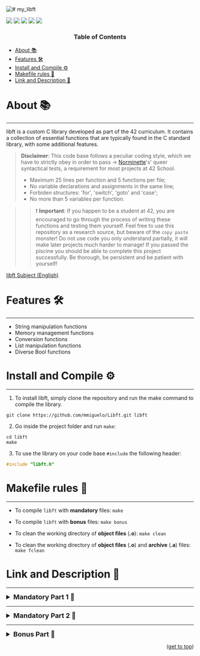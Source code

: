 ![# my_libft](https://github.com/mmiguelo/42_project_badges/blob/main/covers/cover-libft-bonus.png)

<p>
    <img src="https://img.shields.io/badge/score-125%20%2F%20100-success?style=for-the-badge" />
    <img src="https://img.shields.io/github/repo-size/mmiguelo/Libft?style=for-the-badge&logo=github">
    <img src="https://img.shields.io/github/languages/count/mmiguelo/Libft?style=for-the-badge&logo=" />
    <img src="https://img.shields.io/github/languages/top/mmiguelo/Libft?style=for-the-badge" />
    <img src="https://img.shields.io/github/last-commit/mmiguelo/Libft?style=for-the-badge" />
</p>


<h3 align=center>Table of Contents</h3>

<!-- mtoc-start -->

* [About 📚](#about-)
* [Features 🛠️](#features-)
* [Install and Compile ⚙️](#installation-)
* [Makefile rules 🔧](#makefile-rules-)
* [Link and Description 🔗](#link-and-description)


<!-- mtoc-end -->

<div/>



<div align=left>


# About 📚
___
libft is a custom C library developed as part of the 42 curriculum. It contains a collection of essential functions that are typically found in the C standard library, with some additional features.

> **Disclaimer**: This code base follows a peculiar coding style, which we have to strictly obey in order to pass -> [Norminette](https://github.com/42School/norminette)'s' queer syntactical tests, a requirement for most projects at 42 School.
> - Maximum 25 lines per function and 5 functions per file;
> - No variable declarations and assignments in the same line;
> - Forbiden structures: 'for', 'switch', 'goto' and 'case';
> - No more than 5 variables per function.

>> ❗ **Important**: If you happen to be a student at 42, you are encouraged to go through the process of writing these functions and testing them yourself. Feel free to use this repository as a research source, but beware of the `copy paste` monster! Do not use code you only understand partially, it will make later projects much harder to manage! If you passed the piscine you should be able to complete this project successfully. Be thorough, be persistent and be patient with yourself!

[libft Subject (English)](/libft.en.subject.pdf)

# Features 🛠️
___
- String manipulation functions
- Memory management functions
- Conversion functions
- List manipulation functions
- Diverse Bool functions

# Install and Compile ⚙️
___
1. To install libft, simply clone the repository and run the make command to compile the library.

```
git clone https://github.com/mmiguelo/Libft.git libft
```

2. Go inside the project folder and run `make`:

```
cd libft
make
```

3. To use the library on your code base `#include` the following header:

```c
#include "libft.h"
```

# Makefile rules 🔧
___
- To compile `libft` with **mandatory** files: `make`

- To compile `libft` with **bonus** files: `make bonus`

- To clean the working directory of **object files** (**.o**): `make clean`

- To clean the working directory of **object files** (**.o**) and **archive** (**.a**) files: `make fclean`

# Link and Description 🔗
___
<details>
	<summary style="font-size: 18px; font-weight: bold;">Mandatory Part 1 📝</summary>
<ul>
	
| Functions | Description |
| --------------- | --------------- |
| [ft_isalpha](https://github.com/mmiguelo/Libft/blob/main/ft_isalpha.c) | Checks if the character is alphabetic (a-z, A-Z). |
| [ft_isdigit](https://github.com/mmiguelo/Libft/blob/main/ft_isdigit.c) | Checks if the character is a digit (0-9). |
| [ft_isalnum](https://github.com/mmiguelo/Libft/blob/main/ft_isalnum.c) | Checks if the character is alphanumeric (a-z, A-Z, 0-9). |
| [ft_isascii](https://github.com/mmiguelo/Libft/blob/main/ft_isascii.c) | Checks if the character is a valid ASCII character (0-127). |
| [ft_isprint](https://github.com/mmiguelo/Libft/blob/main/ft_isprint.c) | Checks if the character is printable (space, punctuation, numbers, and letters). |
| [ft_strlen](https://github.com/mmiguelo/Libft/blob/main/ft_strlen.c) | Returns the length of a string (excluding the null terminator). |
| [ft_strlcpy](https://github.com/mmiguelo/Libft/blob/main/ft_strlcpy.c) | Copies a string into a buffer with a size limit, ensuring it’s null-terminated. |
| [ft_strlcat](https://github.com/mmiguelo/Libft/blob/main/ft_strlcat.c) | Appends a string to another with a size limit, ensuring it’s null-terminated. |
| [ft_strchr](https://github.com/mmiguelo/Libft/blob/main/ft_strchr.c) | Finds the first occurrence of a character in a string. |
| [ft_strrchr](https://github.com/mmiguelo/Libft/blob/main/ft_strrchr.c) | Finds the last occurrence of a character in a string. |
| [ft_strncmp](https://github.com/mmiguelo/Libft/blob/main/ft_strncmp.c) | Compares two strings up to a given number of characters. |
| [ft_strnstr](https://github.com/mmiguelo/Libft/blob/main/ft_strnstr.c) | Finds the first occurrence of a substring in a string, up to a given length. |
| [ft_bzero](https://github.com/mmiguelo/Libft/blob/main/ft_bzero.c) | Sets a block of memory to zero (clears memory). |
| [ft_calloc](https://github.com/mmiguelo/Libft/blob/main/ft_calloc.c) | Allocates memory and sets it to zero. |
| [ft_strdup](https://github.com/mmiguelo/Libft/blob/main/ft_strdup.c) | Duplicates a string by allocating memory and copying the string into it. |
| [ft_memset](https://github.com/mmiguelo/Libft/blob/main/ft_memset.c) | Fills a block of memory with a specific byte. |
| [ft_memcpy](https://github.com/mmiguelo/Libft/blob/main/ft_memcpy.c) | Copies a block of memory from one location to another. |
| [ft_memmove](https://github.com/mmiguelo/Libft/blob/main/ft_memmove.c) | Moves a block of memory from one location to another, handling overlapping memory regions. |
| [ft_memchr](https://github.com/mmiguelo/Libft/blob/main/ft_memchr.c) | Finds the first occurrence of a byte in a block of memory. |
| [ft_memcmp](https://github.com/mmiguelo/Libft/blob/main/ft_memcmp.c) | Compares two blocks of memory byte by byte. |
| [ft_toupper](https://github.com/mmiguelo/Libft/blob/main/ft_toupper.c) | Converts a lowercase character to uppercase. |
| [ft_tolower](https://github.com/mmiguelo/Libft/blob/main/ft_tolower.c) | Converts an uppercase character to lowercase. |
| [ft_atoi](https://github.com/mmiguelo/Libft/blob/main/ft_atoi.c) | Converts a string to an integer, handling optional white spaces and signs. |


</details>

___

<details>
	<summary style="font-size: 18px; font-weight: bold;">Mandatory Part 2 📝</summary>
	<ul>
	
| Functions | Description |
| --------------- | --------------- |
| [ft_substr](https://github.com/mmiguelo/Libft/blob/main/ft_substr.c) | Allocates and returns a substring from a string, starting at a specified index and having a limit. |
| [ft_strjoin](https://github.com/mmiguelo/Libft/blob/main/ft_strjoin.c) | Allocates and returns a new string by concatenating two strings. |
| [ft_strtrim](https://github.com/mmiguelo/Libft/blob/main/ft_strtrim.c) | Allocates and returns a new string, trimming the specified characters from both ends of a string. |
| [ft_split](https://github.com/mmiguelo/Libft/blob/main/ft_split.c) | Allocates and returns an array of strings by splitting a string at a given delimiter. |
| [ft_itoa](https://github.com/mmiguelo/Libft/blob/main/ft_itoa.c) | Converts an integer to a string representation. |
| [ft_strmapi](https://github.com/mmiguelo/Libft/blob/main/ft_strmapi.c) | Applies a function to each character of a string and returns a new string with the results. |
| [ft_striteri](https://github.com/mmiguelo/Libft/blob/main/ft_striteri.c) | Applies a function to each character of a string (with index) for side effects. |
| [ft_putchar_fd](https://github.com/mmiguelo/Libft/blob/main/ft_putchar_fd.c) | Writes a character to a given file descriptor. |
| [ft_putstr_fd](https://github.com/mmiguelo/Libft/blob/main/ft_putstr_fd.c) | Writes a string to a given file descriptor. |
| [ft_putendl_fd](https://github.com/mmiguelo/Libft/blob/main/ft_putendl_fd.c) | Writes a string followed by a newline to a given file descriptor. |
| [ft_putnbr_fd](https://github.com/mmiguelo/Libft/blob/main/ft_putnbr_fd.c) | Writes an integer as a string to a given file descriptor. |


</details>

___

<details>
	<summary style="font-size: 18px; font-weight: bold;">Bonus Part 📝</summary>
	<ul>

| Functions| Description|
| --------------- | --------------- |
| [ft_lstnew](https://github.com/mmiguelo/Libft/blob/main/ft_lstnew.c) | Creates a new list element (node) with the given content.|
| [ft_lstadd_front](https://github.com/mmiguelo/Libft/blob/main/ft_lstadd_front.c) | Adds a new element to the beginning of the list.|
| [ft_lstsize](https://github.com/mmiguelo/Libft/blob/main/ft_lstsize.c) | Returns the size (number of elements) of the list.|
| [ft_lstlast](https://github.com/mmiguelo/Libft/blob/main/ft_lstlast.c) | Returns the last element (node) of the list.|
| [ft_lstadd_back](https://github.com/mmiguelo/Libft/blob/main/ft_lstadd_back.c) | Adds a new element to the end of the list.|
| [ft_lstdelone](https://github.com/mmiguelo/Libft/blob/main/ft_lstdelone.c) | Deletes a single list element (node) and frees its memory.|
| [ft_lstclear](https://github.com/mmiguelo/Libft/blob/main/ft_lstclear.c) | Deletes all elements of the list and frees their memory.|
| [ft_lstiter](https://github.com/mmiguelo/Libft/blob/main/ft_lstiter.c) | Iterates over the list and applies a function to each element.|
| [ft_lstmap](https://github.com/mmiguelo/Libft/blob/main/ft_lstmap.c) | Iterates over the list and applies a function to each element, creating a new list with the results.|


</details>

<p align="right">(<a href="#readme-top">get to top</a>)</p>
